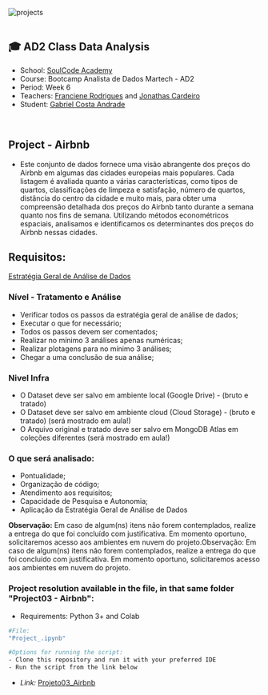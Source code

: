 ![projects](https://github.com/GaabrielCoosta/SoulCodeAcademy/assets/108695592/c5a5df1f-7002-44b6-a1f3-efb4197ae6c7)
<br>
<br>

## :mortar_board: AD2 Class Data Analysis

- School: [SoulCode Academy](https://soulcode.com/)
- Course: Bootcamp Analista de Dados Martech - AD2
- Period: Week 6
- Teachers: [Franciene Rodrigues](https://www.linkedin.com/in/francianerod/) and  [Jonathas Cardeiro](https://www.linkedin.com/in/sahtcarneiro/)
- Student: [Gabriel Costa Andrade](https://www.linkedin.com/in/gabriel-costa-andrade-590a17227/)
<br>

## Project - Airbnb
- Este conjunto de dados fornece uma visão abrangente dos preços do Airbnb em algumas das cidades europeias mais populares. Cada listagem é avaliada quanto a várias características, como tipos de quartos, classificações de limpeza e satisfação, número de quartos, distância do centro da cidade e muito mais, para obter uma compreensão detalhada dos preços do Airbnb tanto durante a semana quanto nos fins de semana. Utilizando métodos econométricos espaciais, analisamos e identificamos os determinantes dos preços do Airbnb nessas cidades.  

## Requisitos:
[Estratégia Geral de Análise de Dados](https://classroom.google.com/c/NTUzOTc2NjM4NjA0/a/NTU0NDk1OTIzMDA0/details)

### Nível - Tratamento e Análise
- Verificar todos os passos da estratégia geral de análise de dados;
- Executar o que for necessário;
- Todos os passos devem ser comentados;
- Realizar no mínimo 3 análises apenas numéricas;
- Realizar plotagens para no mínimo 3 análises;
- Chegar a uma conclusão de sua análise;

### Nivel Infra
- O Dataset deve ser salvo em ambiente local  (Google Drive) - (bruto e tratado)
- O Dataset deve ser salvo em ambiente cloud (Cloud Storage) - (bruto e tratado) (será mostrado em aula!)
- O Arquivo original e tratado deve ser salvo em MongoDB Atlas em coleções diferentes (será mostrado em aula!)

### O que será analisado:
- Pontualidade;
- Organização de código;
- Atendimento aos requisitos;
- Capacidade de Pesquisa e Autonomia;
- Aplicação da Estratégia Geral de Análise de Dados

**Observação:** Em caso de algum(ns) itens não forem contemplados, realize a entrega do que foi concluído com justificativa. Em momento oportuno, solicitaremos acesso aos ambientes em nuvem do projeto.Observação: Em caso de algum(ns) itens não forem contemplados, realize a entrega do que foi concluído com justificativa. Em momento oportuno, solicitaremos acesso aos ambientes em nuvem do projeto.


### Project resolution available in the file, in that same folder "Project03 - Airbnb":
- Requirements: Python 3+ and Colab
```bash
#File: 
"Project_.ipynb"

#Options for running the script:
- Clone this repository and run it with your preferred IDE
- Run the script from the link below
```
- *Link:*
[Projeto03_Airbnb](https://colab.research.google.com/drive/1rdblcD10S53MsIwBeCbMwUnPVYdQzf0v?usp=sharing)







